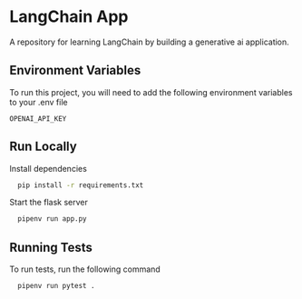
# LangChain App

A repository for learning LangChain by building a generative ai application.

## Environment Variables

To run this project, you will need to add the following environment variables to your .env file


`OPENAI_API_KEY`

## Run Locally


Install dependencies

```bash
  pip install -r requirements.txt
```

Start the flask server

```bash
  pipenv run app.py
```


## Running Tests

To run tests, run the following command

```bash
  pipenv run pytest .
```


